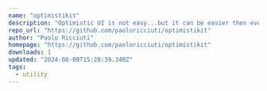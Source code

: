 ```yaml
---
name: "optimistikit"
description: "Optimistic UI is not easy...but it can be easier then ever in SvelteKit with Optimistikit!"
repo_url: "https://github.com/paoloricciuti/optimistikit"
author: "Paolo Ricciuti"
homepage: "https://github.com/paoloricciuti/optimistikit"
downloads: 1
updated: "2024-08-09T15:28:39.348Z"
tags: 
  - utility
---
```

